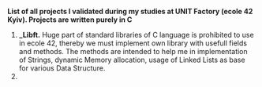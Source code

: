 **List of all projects I validated during my studies at UNIT Factory (ecole 42 Kyiv). Projects are written purely in C**
1) **_Libft.**
  Huge part of standard libraries of C language is prohibited to use in ecole 42, thereby we must implement own library with     usefull fields and methods. The methods are intended to help me in implementation of Strings, dynamic Memory allocation,       usage of Linked Lists as base for various Data Structure.
2) 
